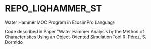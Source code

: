 # REPO_LIQHAMMER_ST
Water Hammer MOC Program in EcosimPro Language

Code described in Paper "Water Hammer Analysis by the Method of Characteristics Using an Object-Oriented Simulation Tool
R. Pérez,  S. Dormido 
